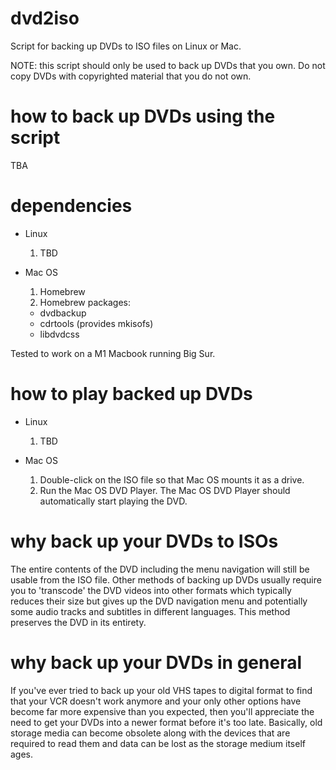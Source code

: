 # dvd2iso
Script for backing up DVDs to ISO files on Linux or Mac.

NOTE: this script should only be used to back up DVDs that you own. Do not copy DVDs with copyrighted material that you do not own.

# how to back up DVDs using the script

TBA

# dependencies

* Linux
  1. TBD

* Mac OS
  1. Homebrew
  2. Homebrew packages:
    - dvdbackup
    - cdrtools (provides mkisofs)
    - libdvdcss

Tested to work on a M1 Macbook running Big Sur.

# how to play backed up DVDs

* Linux
  1. TBD

* Mac OS
  1. Double-click on the ISO file so that Mac OS mounts it as a drive.
  2. Run the Mac OS DVD Player. The Mac OS DVD Player should automatically start playing the DVD.

# why back up your DVDs to ISOs
The entire contents of the DVD including the menu navigation will still be usable from the ISO file. Other methods of backing up DVDs usually require you to 'transcode' the DVD videos into other formats which typically reduces their size but gives up the DVD navigation menu and potentially some audio tracks and subtitles in different languages. This method preserves the DVD in its entirety.

# why back up your DVDs in general
If you've ever tried to back up your old VHS tapes to digital format to find that your VCR doesn't work anymore and your only other options have become far more expensive than you expected, then you'll appreciate the need to get your DVDs into a newer format before it's too late. Basically, old storage media can become obsolete along with the devices that are required to read them and data can be lost as the storage medium itself ages.
